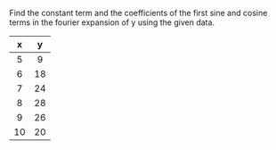 Find the constant term and the coefficients of the first sine and cosine terms in the fourier expansion of y using the given data.

|x   |y   |
|:--:|:--:|
|5   |9   |
|6   |18  |
|7   |24  |
|8   |28  |
|9   |26  |
|10  |20  |